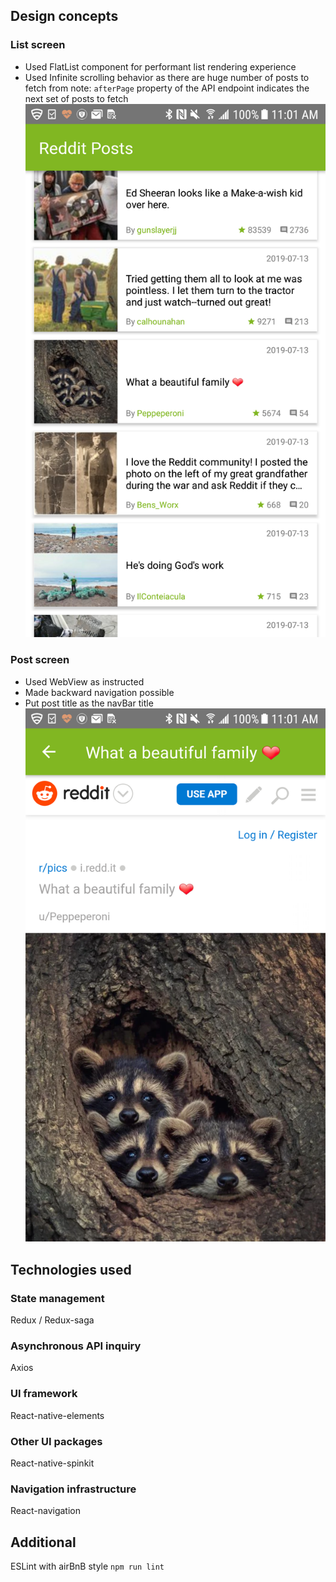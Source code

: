 ## Design concepts

### List screen
- Used FlatList component for performant list rendering experience
- Used Infinite scrolling behavior as there are huge number of posts to fetch from
  note: `afterPage` property of the API endpoint indicates the next set of posts to fetch
![List screen](./screenshots/list_screen.png)

### Post screen
- Used WebView as instructed
- Made backward navigation possible
- Put post title as the navBar title
![Post screen](./screenshots/post_screen.png)

## Technologies used

### State management
Redux / Redux-saga

### Asynchronous API inquiry
Axios

### UI framework
React-native-elements

### Other UI packages
React-native-spinkit

### Navigation infrastructure
React-navigation


## Additional
ESLint with airBnB style
`npm run lint`
